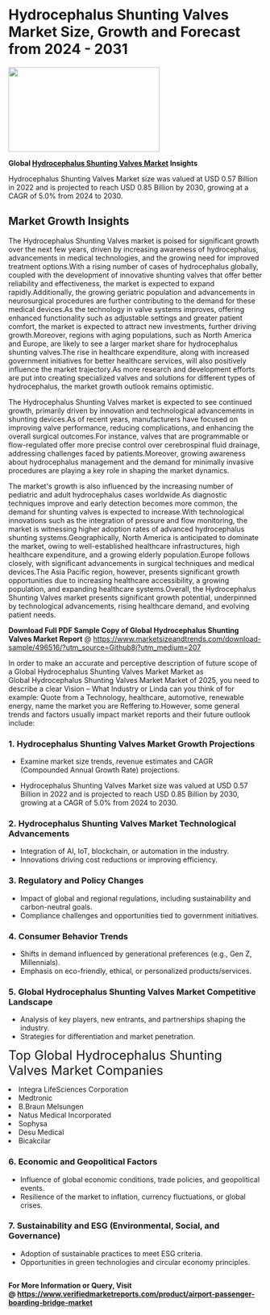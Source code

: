 <H1>Hydrocephalus Shunting Valves Market Size, Growth and Forecast from 2024 - 2031</H1><img class="aligncenter size-medium wp-image-584254" src="https://thirdeyenews.in/wp-content/uploads/2024/09/Global-Market-Research-300x168.jpeg" alt="" width="300" height="168" /><p><strong>Global&nbsp;<a href="https://www.marketsizeandtrends.com/download-sample/496516/?utm_source=Github8j?utm_medium=207">Hydrocephalus Shunting Valves Market</a> Insights</strong></p><p>Hydrocephalus Shunting Valves Market size was valued at USD 0.57 Billion in 2022 and is projected to reach USD 0.85 Billion by 2030, growing at a CAGR of 5.0% from 2024 to 2030.</p><p><h2>Market Growth Insights</h2> <p>The Hydrocephalus Shunting Valves market is poised for significant growth over the next few years, driven by increasing awareness of hydrocephalus, advancements in medical technologies, and the growing need for improved treatment options.With a rising number of cases of hydrocephalus globally, coupled with the development of innovative shunting valves that offer better reliability and effectiveness, the market is expected to expand rapidly.Additionally, the growing geriatric population and advancements in neurosurgical procedures are further contributing to the demand for these medical devices.As the technology in valve systems improves, offering enhanced functionality such as adjustable settings and greater patient comfort, the market is expected to attract new investments, further driving growth.Moreover, regions with aging populations, such as North America and Europe, are likely to see a larger market share for hydrocephalus shunting valves.The rise in healthcare expenditure, along with increased government initiatives for better healthcare services, will also positively influence the market trajectory.As more research and development efforts are put into creating specialized valves and solutions for different types of hydrocephalus, the market growth outlook remains optimistic.</p> <p>The Hydrocephalus Shunting Valves market is expected to see continued growth, primarily driven by innovation and technological advancements in shunting devices.As of recent years, manufacturers have focused on improving valve performance, reducing complications, and enhancing the overall surgical outcomes.For instance, valves that are programmable or flow-regulated offer more precise control over cerebrospinal fluid drainage, addressing challenges faced by patients.Moreover, growing awareness about hydrocephalus management and the demand for minimally invasive procedures are playing a key role in shaping the market dynamics.</p> <p>The market's growth is also influenced by the increasing number of pediatric and adult hydrocephalus cases worldwide.As diagnostic techniques improve and early detection becomes more common, the demand for shunting valves is expected to increase.With technological innovations such as the integration of pressure and flow monitoring, the market is witnessing higher adoption rates of advanced hydrocephalus shunting systems.Geographically, North America is anticipated to dominate the market, owing to well-established healthcare infrastructures, high healthcare expenditure, and a growing elderly population.Europe follows closely, with significant advancements in surgical techniques and medical devices.The Asia Pacific region, however, presents significant growth opportunities due to increasing healthcare accessibility, a growing population, and expanding healthcare systems.Overall, the Hydrocephalus Shunting Valves market presents significant growth potential, underpinned by technological advancements, rising healthcare demand, and evolving patient needs.</p> <p><span class=""><strong>Download Full PDF Sample Copy of Global Hydrocephalus Shunting Valves Market Report</strong> @ <a href="https://www.marketsizeandtrends.com/download-sample/496516/?utm_source=Github8j?utm_medium=207" target="_blank">https://www.marketsizeandtrends.com/download-sample/496516/?utm_source=Github8j?utm_medium=207</a></span></p><p>In order to make an accurate and perceptive description of future scope of a Global&nbsp;Hydrocephalus Shunting Valves Market Market as Global&nbsp;Hydrocephalus Shunting Valves Market Market of 2025, you need to describe a clear Vision &ndash; What Industry or Linda can you think of for example: Quote from a Technology, healthcare, automotive, renewable energy, name the market you are Reffering to.However, some general trends and factors usually impact market reports and their future outlook include:</p><h3>1.&nbsp;<strong>Hydrocephalus Shunting Valves Market Growth Projections</strong></h3><ul><li>Examine market size trends, revenue estimates and CAGR (Compounded Annual Growth Rate) projections.</li><li><p>Hydrocephalus Shunting Valves Market size was valued at USD 0.57 Billion in 2022 and is projected to reach USD 0.85 Billion by 2030, growing at a CAGR of 5.0% from 2024 to 2030.</p></li></ul><h3>2.&nbsp;<strong>Hydrocephalus Shunting Valves Market Technological Advancements</strong></h3><ul><li>Integration of AI, IoT, blockchain, or automation in the industry.</li><li>Innovations driving cost reductions or improving efficiency.</li></ul><h3>3.&nbsp;<strong>Regulatory and Policy Changes</strong></h3><ul><li>Impact of global and regional regulations, including sustainability and carbon-neutral goals.</li><li>Compliance challenges and opportunities tied to government initiatives.</li></ul><h3>4.&nbsp;<strong>Consumer Behavior Trends</strong></h3><ul><li>Shifts in demand influenced by generational preferences (e.g., Gen Z, Millennials).</li><li>Emphasis on eco-friendly, ethical, or personalized products/services.</li></ul><h3>5.&nbsp;<strong>Global Hydrocephalus Shunting Valves Market Competitive Landscape</strong></h3><ul><li>Analysis of key players, new entrants, and partnerships shaping the industry.</li><li>Strategies for differentiation and market penetration.</li></ul><p data-pm-slice="1 1 []"><span style="color: inherit; font-family: inherit; font-size: 25px;">Top Global Hydrocephalus Shunting Valves Market Companies</span></p><div class="" data-test-id=""><p><li>Integra LifeSciences Corporation</li><li> Medtronic</li><li> B.Braun Melsungen</li><li> Natus Medical Incorporated</li><li> Sophysa</li><li> Desu Medical</li><li> Bicakcilar</li></p></div><h3>6.&nbsp;<strong>Economic and Geopolitical Factors</strong></h3><ul><li>Influence of global economic conditions, trade policies, and geopolitical events.</li><li>Resilience of the market to inflation, currency fluctuations, or global crises.</li></ul><h3>7.&nbsp;<strong>Sustainability and ESG (Environmental, Social, and Governance)</strong></h3><ul><li>Adoption of sustainable practices to meet ESG criteria.</li><li>Opportunities in green technologies and circular economy principles.</li></ul><h2><strong style="font-size: 14px;">For More Information or Query, Visit @&nbsp;</strong><a style="background-color: #ffffff; font-size: 14px;" href="https://www.marketsizeandtrends.com/report/hydrocephalus-shunting-valves-market/" target="_blank">https://www.verifiedmarketreports.com/product/airport-passenger-boarding-bridge-market</a></h2>